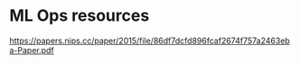 # ML Ops resources

https://papers.nips.cc/paper/2015/file/86df7dcfd896fcaf2674f757a2463eba-Paper.pdf